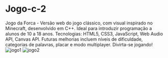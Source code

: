 # Jogo-c-2
Jogo da Forca - Versão web do jogo clássico, com visual inspirado no Minecraft, desenvolvido em C++. Ideal para introduzir programação a alunos de 10 a 18 anos. Tecnologias: HTML5, CSS3, JavaScript, Web Audio API, Canvas API. Futuras melhorias incluem níveis de dificuldade, categorias de palavras, placar e modo multiplayer. Divirta-se jogando!
![jogo1](https://github.com/user-attachments/assets/4e94b317-3f06-4c93-9f6a-ef465246cf7f)
![jogo2](https://github.com/user-attachments/assets/4d454c2d-763a-41cf-90f8-aba6cbf39673)

